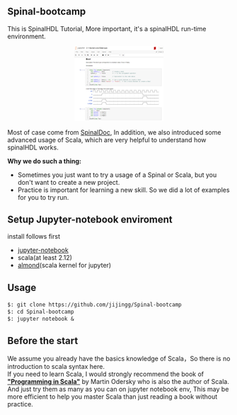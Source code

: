 ## Spinal-bootcamp

This is SpinalHDL Tutorial, More important, it's a spinalHDL run-time environment.

<div align="center"><img src="./source/jupyter.png" width = "40%" height = "40%"></div>

Most of case come from [SpinalDoc](https://spinalhdl.github.io/SpinalDoc-RTD/index.html),
In addition, we also introduced some advanced usage of Scala, which are very helpful to understand how spinalHDL works.

  **Why we do such a thing:**
- Sometimes you just want to try a usage of a Spinal or Scala, but you don't want to create a new project.
- Practice is important for learning a new skill. So we did a lot of examples for you to try run.

## Setup Jupyter-notebook enviroment 

install follows first 
- [jupyter-notebook](https://jupyter.org/install)
- scala(at least 2.12)
- [almond](https://almond.sh/)(scala kernel for jupyter) 

## Usage

```shell
$: git clone https://github.com/jijingg/Spinal-bootcamp
$: cd Spinal-bootcamp
$: jupyter notebook &
```

## Before the start

  We assume you already have the basics knowledge of Scala，So there is no introduction to scala syntax here.  
If you need to learn Scala, I would strongly recommend the book of **["Programming in Scala"](https://www.oreilly.com/library/view/programming-in-scala/9780981531687/)** by Martin Odersky who is also the author of Scala. And just 
try them as many as you can on jupyter notebook env, This may be more efficient to help you master Scala than just reading a book without practice.
